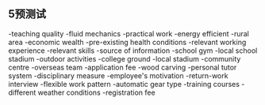 5预测试
---
-teaching quality
-fluid mechanics
-practical work
-energy efficient
-rural area
-economic wealth
-pre-existing health conditions
-relevant working experience
-relevant skills
-source of information
-school gym
-local school stadium
-outdoor activities
-college ground
-local stadium
-community centre
-overseas team
-application fee
-wood carving
-personal tutor system
-disciplinary measure
-employee's motivation
-return-work interview
-flexible work pattern
-automatic gear type
-training courses
-different weather conditions
-registration fee